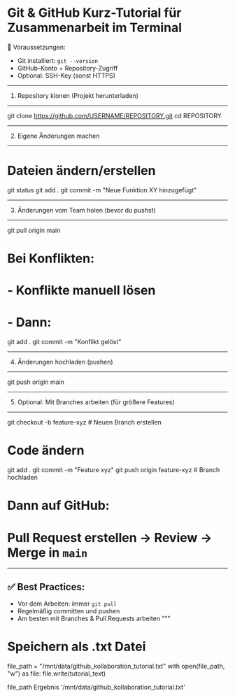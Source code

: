 Git & GitHub Kurz-Tutorial für Zusammenarbeit im Terminal
==========================================================

🔧 Voraussetzungen:
- Git installiert: `git --version`
- GitHub-Konto + Repository-Zugriff
- Optional: SSH-Key (sonst HTTPS)

----------------------------------------------------------
1. Repository klonen (Projekt herunterladen)
----------------------------------------------------------
git clone https://github.com/USERNAME/REPOSITORY.git
cd REPOSITORY

----------------------------------------------------------
2. Eigene Änderungen machen
----------------------------------------------------------
# Dateien ändern/erstellen
git status
git add .
git commit -m "Neue Funktion XY hinzugefügt"

----------------------------------------------------------
3. Änderungen vom Team holen (bevor du pushst)
----------------------------------------------------------
git pull origin main

# Bei Konflikten:
# - Konflikte manuell lösen
# - Dann:
git add .
git commit -m "Konflikt gelöst"

----------------------------------------------------------
4. Änderungen hochladen (pushen)
----------------------------------------------------------
git push origin main

----------------------------------------------------------
5. Optional: Mit Branches arbeiten (für größere Features)
----------------------------------------------------------
git checkout -b feature-xyz     # Neuen Branch erstellen
# Code ändern
git add .
git commit -m "Feature xyz"
git push origin feature-xyz     # Branch hochladen

# Dann auf GitHub:
# Pull Request erstellen → Review → Merge in `main`

----------------------------------------------------------
✅ Best Practices:
----------------------------------------------------------
- Vor dem Arbeiten: immer `git pull`
- Regelmäßig committen und pushen
- Am besten mit Branches & Pull Requests arbeiten
"""

# Speichern als .txt Datei
file_path = "/mnt/data/github_kollaboration_tutorial.txt"
with open(file_path, "w") as file:
    file.write(tutorial_text)

file_path
Ergebnis
'/mnt/data/github_kollaboration_tutorial.txt'
